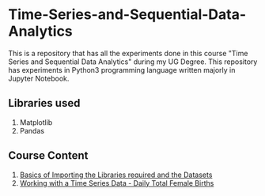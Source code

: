 # Time-Series-and-Sequential-Data-Analytics
This is a repository that has all the experiments done in this course "Time Series and Sequential Data Analytics" during my UG Degree. This repository has experiments in Python3 programming language written majorly in Jupyter Notebook.

## Libraries used
 1. Matplotlib
 2. Pandas

## Course Content
 1. <a href = "https://github.com/mani15204/Time-Series-and-Sequential-Data-Analytics/blob/main/Expt%200%20-%20Basics/Basics%20of%20Importing%20the%20Libraries%20required%20and%20the%20Datasets.ipynb" > Basics of Importing the Libraries required and the Datasets </a>
 2. <a href = "[https://github.com/mani15204/Time-Series-and-Sequential-Data-Analytics/blob/main/Expt%201%20-%20Working%20with%20a%20Time%20Series%20data/Total%20Female%20Birth%20(Time%20Series%20Data).ipynb](https://github.com/mani15204/Time-Series-and-Sequential-Data-Analytics/blob/main/1-Working-with-a-Time-Series-data/Total%20Female%20Birth%20(Time%20Series%20Data).ipynb)https://github.com/mani15204/Time-Series-and-Sequential-Data-Analytics/blob/main/1-Working-with-a-Time-Series-data/Total%20Female%20Birth%20(Time%20Series%20Data).ipynb"> Working with a Time Series Data - Daily Total Female Births </a>
